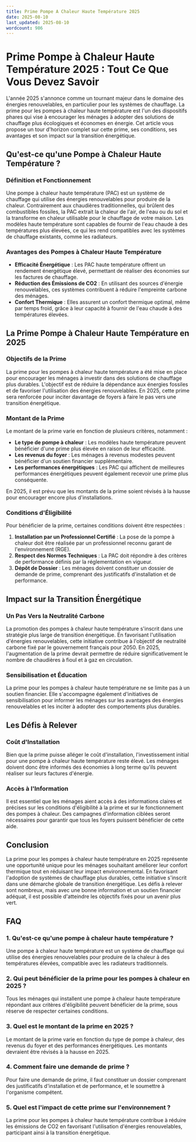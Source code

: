 ```yaml
---
title: Prime Pompe A Chaleur Haute Température 2025
date: 2025-08-10
last_updated: 2025-08-10
wordcount: 986
---
```


# Prime Pompe à Chaleur Haute Température 2025 : Tout Ce Que Vous Devez Savoir

L'année 2025 s'annonce comme un tournant majeur dans le domaine des énergies renouvelables, en particulier pour les systèmes de chauffage. La prime pour les pompes à chaleur haute température est l'un des dispositifs phares qui vise à encourager les ménages à adopter des solutions de chauffage plus écologiques et économes en énergie. Cet article vous propose un tour d'horizon complet sur cette prime, ses conditions, ses avantages et son impact sur la transition énergétique.

## Qu'est-ce qu'une Pompe à Chaleur Haute Température ?

### Définition et Fonctionnement

Une pompe à chaleur haute température (PAC) est un système de chauffage qui utilise des énergies renouvelables pour produire de la chaleur. Contrairement aux chaudières traditionnelles, qui brûlent des combustibles fossiles, la PAC extrait la chaleur de l'air, de l'eau ou du sol et la transforme en chaleur utilisable pour le chauffage de votre maison. Les modèles haute température sont capables de fournir de l'eau chaude à des températures plus élevées, ce qui les rend compatibles avec les systèmes de chauffage existants, comme les radiateurs.

### Avantages des Pompes à Chaleur Haute Température

- **Efficacité Énergétique** : Les PAC haute température offrent un rendement énergétique élevé, permettant de réaliser des économies sur les factures de chauffage.
- **Réduction des Émissions de CO2** : En utilisant des sources d'énergie renouvelables, ces systèmes contribuent à réduire l'empreinte carbone des ménages.
- **Confort Thermique** : Elles assurent un confort thermique optimal, même par temps froid, grâce à leur capacité à fournir de l'eau chaude à des températures élevées.

## La Prime Pompe à Chaleur Haute Température en 2025

### Objectifs de la Prime

La prime pour les pompes à chaleur haute température a été mise en place pour encourager les ménages à investir dans des solutions de chauffage plus durables. L'objectif est de réduire la dépendance aux énergies fossiles et de favoriser l'utilisation des énergies renouvelables. En 2025, cette prime sera renforcée pour inciter davantage de foyers à faire le pas vers une transition énergétique.

### Montant de la Prime

Le montant de la prime varie en fonction de plusieurs critères, notamment :

- **Le type de pompe à chaleur** : Les modèles haute température peuvent bénéficier d'une prime plus élevée en raison de leur efficacité.
- **Les revenus du foyer** : Les ménages à revenus modestes peuvent bénéficier d'un soutien financier supplémentaire.
- **Les performances énergétiques** : Les PAC qui affichent de meilleures performances énergétiques peuvent également recevoir une prime plus conséquente.

En 2025, il est prévu que les montants de la prime soient révisés à la hausse pour encourager encore plus d'installations.

### Conditions d'Éligibilité

Pour bénéficier de la prime, certaines conditions doivent être respectées :

1. **Installation par un Professionnel Certifié** : La pose de la pompe à chaleur doit être réalisée par un professionnel reconnu garant de l'environnement (RGE).
2. **Respect des Normes Techniques** : La PAC doit répondre à des critères de performance définis par la réglementation en vigueur.
3. **Dépôt de Dossier** : Les ménages doivent constituer un dossier de demande de prime, comprenant des justificatifs d'installation et de performance.

## Impact sur la Transition Énergétique

### Un Pas Vers la Neutralité Carbone

La promotion des pompes à chaleur haute température s'inscrit dans une stratégie plus large de transition énergétique. En favorisant l'utilisation d'énergies renouvelables, cette initiative contribue à l'objectif de neutralité carbone fixé par le gouvernement français pour 2050. En 2025, l'augmentation de la prime devrait permettre de réduire significativement le nombre de chaudières à fioul et à gaz en circulation.

### Sensibilisation et Éducation

La prime pour les pompes à chaleur haute température ne se limite pas à un soutien financier. Elle s'accompagne également d'initiatives de sensibilisation pour informer les ménages sur les avantages des énergies renouvelables et les inciter à adopter des comportements plus durables.

## Les Défis à Relever

### Coût d'Installation

Bien que la prime puisse alléger le coût d'installation, l'investissement initial pour une pompe à chaleur haute température reste élevé. Les ménages doivent donc être informés des économies à long terme qu'ils peuvent réaliser sur leurs factures d'énergie.

### Accès à l'Information

Il est essentiel que les ménages aient accès à des informations claires et précises sur les conditions d'éligibilité à la prime et sur le fonctionnement des pompes à chaleur. Des campagnes d'information ciblées seront nécessaires pour garantir que tous les foyers puissent bénéficier de cette aide.

## Conclusion

La prime pour les pompes à chaleur haute température en 2025 représente une opportunité unique pour les ménages souhaitant améliorer leur confort thermique tout en réduisant leur impact environnemental. En favorisant l'adoption de systèmes de chauffage plus durables, cette initiative s'inscrit dans une démarche globale de transition énergétique. Les défis à relever sont nombreux, mais avec une bonne information et un soutien financier adéquat, il est possible d'atteindre les objectifs fixés pour un avenir plus vert.

## FAQ

### 1. Qu'est-ce qu'une pompe à chaleur haute température ?

Une pompe à chaleur haute température est un système de chauffage qui utilise des énergies renouvelables pour produire de la chaleur à des températures élevées, compatible avec les radiateurs traditionnels.

### 2. Qui peut bénéficier de la prime pour les pompes à chaleur en 2025 ?

Tous les ménages qui installent une pompe à chaleur haute température répondant aux critères d'éligibilité peuvent bénéficier de la prime, sous réserve de respecter certaines conditions.

### 3. Quel est le montant de la prime en 2025 ?

Le montant de la prime varie en fonction du type de pompe à chaleur, des revenus du foyer et des performances énergétiques. Les montants devraient être révisés à la hausse en 2025.

### 4. Comment faire une demande de prime ?

Pour faire une demande de prime, il faut constituer un dossier comprenant des justificatifs d'installation et de performance, et le soumettre à l'organisme compétent.

### 5. Quel est l'impact de cette prime sur l'environnement ?

La prime pour les pompes à chaleur haute température contribue à réduire les émissions de CO2 en favorisant l'utilisation d'énergies renouvelables, participant ainsi à la transition énergétique.